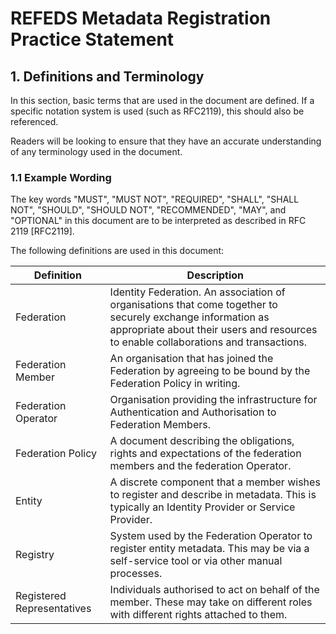 
REFEDS Metadata Registration Practice Statement
===============================================

## 1. Definitions and Terminology

In this section, basic terms that are used in the document are defined.  If a specific notation system is used (such as RFC2119), this should also be referenced.

Readers will be looking to ensure that they have an accurate understanding of any terminology used in the document.

### 1.1 Example Wording

The key words "MUST", "MUST NOT", "REQUIRED", "SHALL", "SHALL NOT", "SHOULD", "SHOULD NOT", "RECOMMENDED", "MAY", and "OPTIONAL" in this document are to be interpreted as described in RFC 2119 [RFC2119].

The following definitions are used in this document:

| Definition    | Description |
| ------------- | ------------- |
| Federation  | Identity Federation. An association of organisations that come together to securely exchange information as appropriate about their users and resources to enable collaborations and transactions.  |
| Federation Member | An organisation that has joined the Federation by agreeing to be bound by the Federation Policy in writing.  |
| Federation Operator | Organisation providing the infrastructure for Authentication and Authorisation to Federation Members.|
| Federation Policy | A document describing the obligations, rights and expectations of the federation members and the federation Operator. |
| Entity | A discrete component that a member wishes to register and describe in metadata.  This is typically an Identity Provider or Service Provider.               |
| Registry | System used by the Federation Operator to register entity metadata.  This may be via a self-service tool or via other manual processes. |
| Registered Representatives | Individuals authorised to act on behalf of the member.  These may take on different roles with different rights attached to them. |
